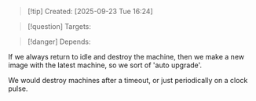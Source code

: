 
>[!tip] Created: [2025-09-23 Tue 16:24]

>[!question] Targets: 

>[!danger] Depends: 

If we always return to idle and destroy the machine, then we make a new image with the latest machine, so we sort of 'auto upgrade'.

We would destroy machines after a timeout, or just periodically on a clock pulse.
